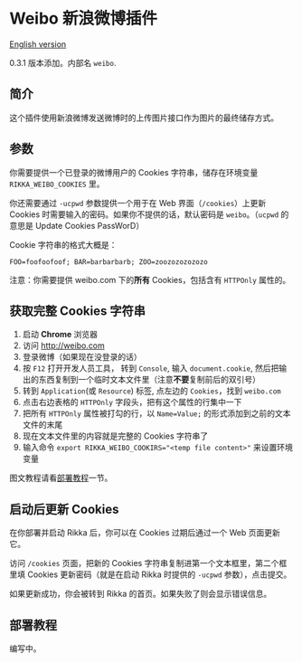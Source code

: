 # Weibo 新浪微博插件

[English version][version-en]

0.3.1 版本添加。内部名 `weibo`.

## 简介

这个插件使用新浪微博发送微博时的上传图片接口作为图片的最终储存方式。

## 参数

你需要提供一个已登录的微博用户的 Cookies 字符串，储存在环境变量 `RIKKA_WEIBO_COOKIES` 里。

你还需要通过 `-ucpwd` 参数提供一个用于在 Web 界面（`/cookies`）上更新 Cookies 时需要输入的密码。如果你不提供的话，默认密码是 `weibo`。（`ucpwd` 的意思是 Update Cookies PassWorD）

Cookie 字符串的格式大概是：

```text
FOO=foofoofoof; BAR=barbarbarb; ZOO=zoozozozozozo
```

注意：你需要提供 weibo.com 下的**所有** Cookies，包括含有 `HTTPOnly` 属性的。

## 获取完整 Cookies 字符串

1. 启动 **Chrome** 浏览器
2. 访问 http://weibo.com
3. 登录微博（如果现在没登录的话）
4. 按 `F12` 打开开发人员工具， 转到 `Console`, 输入 `document.cookie`, 然后把输出的东西复制到一个临时文本文件里（注意**不要**复制前后的双引号）
6. 转到 `Application`(或 `Resource`) 标签, 点左边的 `Cookies`，找到 `weibo.com`
7. 点击右边表格的 `HTTPOnly` 字段头，把有这个属性的行集中一下
8. 把所有 `HTTPOnly` 属性被打勾的行，以 ` Name=Value; ` 的形式添加到之前的文本文件的末尾
9. 现在文本文件里的内容就是完整的 Cookies 字符串了
10. 输入命令 `export RIKKA_WEIBO_COOKIRS="<temp file content>"` 来设置环境变量 

图文教程请看[部署教程](#部署教程)一节。

## 启动后更新 Cookies

在你部署并启动 Rikka 后，你可以在 Cookies 过期后通过一个 Web 页面更新它。

访问 `/cookies` 页面，把新的 Cookies 字符串复制进第一个文本框里，第二个框里填 Cookies 更新密码（就是在启动 Rikka 时提供的 `-ucpwd` 参数），点击提交。

如果更新成功，你会被转到 Rikka 的首页。如果失败了则会显示错误信息。

## 部署教程

编写中。

[version-en]: https://github.com/7sDream/rikka/blob/master/plugins/weibo/README.md
